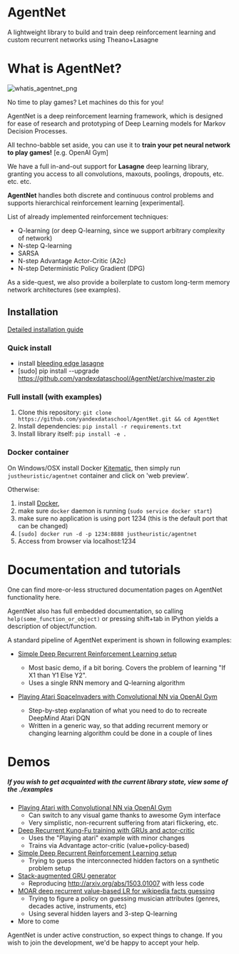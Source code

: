 # AgentNet

A lightweight library to build and train deep reinforcement learning and custom recurrent networks using Theano+Lasagne

# What is AgentNet?

![whatis_agentnet_png](http://s33.postimg.org/ytx63kwcv/whatis_agentnet_png.png)

No time to play games? Let machines do this for you!

AgentNet is a deep reinforcement learning framework,
which is designed for ease of research and prototyping of Deep Learning models for Markov Decision Processes.

All techno-babble set aside, you can use it to __train your pet neural network to play games!__ [e.g. OpenAI Gym]

We have a full in-and-out support for __Lasagne__ deep learning library, granting you access to all convolutions, maxouts, poolings, dropouts, etc. etc. etc.

__AgentNet__  handles both discrete and continuous control problems and supports hierarchical reinforcement learning [experimental].

List of already implemented reinforcement techniques:
- Q-learning (or deep Q-learning, since we support arbitrary complexity of network)
- N-step Q-learning
- SARSA
- N-step Advantage Actor-Critic (A2c)
- N-step Deterministic Policy Gradient (DPG)

As a side-quest, we also provide a boilerplate to custom long-term memory network architectures (see examples).

## Installation

[Detailed installation guide](https://github.com/yandexdataschool/AgentNet/wiki/Installing-AgentNet)

### Quick install
* install [bleeding edge lasagne](http://lasagne.readthedocs.io/en/latest/user/installation.html#bleeding-edge-version)
* [sudo] pip install --upgrade https://github.com/yandexdataschool/AgentNet/archive/master.zip


### Full install (with examples)

1. Clone this repository: `git clone https://github.com/yandexdataschool/AgentNet.git && cd AgentNet`
2. Install dependencies: `pip install -r requirements.txt`
3. Install library itself: `pip install -e .`

### Docker container

On Windows/OSX install Docker [Kitematic](https://kitematic.com/),
then simply run `justheuristic/agentnet` container and click on 'web preview'.

Otherwise:

1. install [Docker](http://docs.docker.com/installation/),
2. make sure `docker` daemon is running (`sudo service docker start`)
3. make sure no application is using port 1234 (this is the default port that can be changed)
4. `[sudo] docker run -d -p 1234:8888 justheuristic/agentnet`
5. Access from browser via localhost:1234



# Documentation and tutorials

One can find more-or-less structured documentation pages on AgentNet functionality here.

AgentNet also has full embedded documentation, so calling `help(some_function_or_object)` or
pressing shift+tab in IPython yields a description of object/function.

A standard pipeline of AgentNet experiment is shown in following examples:
* [Simple Deep Recurrent Reinforcement Learning setup](https://github.com/yandexdataschool/AgentNet/blob/master/examples/Basic%20tutorial%20on%20Boolearn%20Reasoning%20problem.ipynb)
  * Most basic demo, if a bit boring. Covers the problem of learning "If X1 than Y1 Else Y2".
  * Uses a single RNN memory and Q-learning algorithm

* [Playing Atari SpaceInvaders with Convolutional NN via OpenAI Gym](https://github.com/yandexdataschool/AgentNet/blob/master/examples/Playing%20Atari%20with%20Deep%20Reinforcement%20Learning%20%28OpenAI%20Gym%29.ipynb)
  * Step-by-step explanation of what you need to do to recreate DeepMind Atari DQN
  * Written in a generic way, so that adding recurrent memory or changing learning algorithm could be done in a couple of lines



# Demos

##### If you wish to get acquainted with the current library state, view some of the ./examples
* [Playing Atari with Convolutional NN via OpenAI Gym](https://github.com/yandexdataschool/AgentNet/blob/master/examples/Playing%20Atari%20with%20Deep%20Reinforcement%20Learning%20%28OpenAI%20Gym%29.ipynb)
  * Can switch to any visual game thanks to awesome Gym interface
  * Very simplistic, non-recurrent suffering from atari flickering, etc.
* [Deep Recurrent Kung-Fu training with GRUs and actor-critic](https://github.com/yandexdataschool/AgentNet/blob/master/examples/Deep%20Kung-Fu%20with%20GRUs%20and%20A2c%20algorithm%20%28OpenAI%20Gym%29.ipynb)
  * Uses the "Playing atari" example with minor changes
  * Trains via Advantage actor-critic (value+policy-based)
* [Simple Deep Recurrent Reinforcement Learning setup](https://github.com/yandexdataschool/AgentNet/blob/master/examples/Basic%20tutorial%20on%20Boolearn%20Reasoning%20problem.ipynb)
  * Trying to guess the interconnected hidden factors on a synthetic problem setup
* [Stack-augmented GRU generator](https://github.com/yandexdataschool/AgentNet/blob/master/examples/Stack%20RNN%20for%20formal%20sequence%20modelling.ipynb)
  * Reproducing http://arxiv.org/abs/1503.01007 with less code
* [MOAR deep recurrent value-based LR for wikipedia facts guessing](https://github.com/yandexdataschool/AgentNet/blob/master/examples/Advanced%20MDP%20tools%20and%20wikicat.ipynb)
  * Trying to figure a policy on guessing musician attributes (genres, decades active, instruments, etc)
  * Using several hidden layers and 3-step Q-learning
* More to come


AgentNet is under active construction, so expect things to change.
If you wish to join the development, we'd be happy to accept your help.



